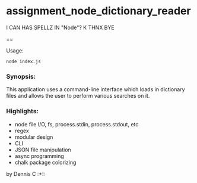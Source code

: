 # assignment_node_dictionary_reader
I CAN HAS SPELLZ IN "Node"? K THNX BYE

==

Usage: 
```
node index.js
```

### Synopsis: 
This application uses a command-line interface which loads in dictionary files and allows the user to perform various searches on it.

### Highlights: 
- node file I/O, fs, process.stdin, process.stdout, etc
- regex
- modular design
- CLI
- JSON file manipulation
- async programming
- chalk package colorizing


by Dennis C :+!:
